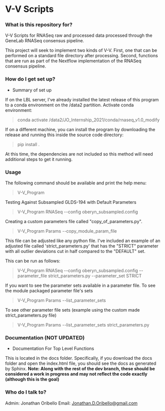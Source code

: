 # V-V Scripts #

### What is this repository for? ###

V-V Scripts for RNASeq raw and processed data processed through the GeneLab RNASeq consensus
pipeline.

This project will seek to implement two kinds of V-V.  First, one that can be performed
on a standard file directory after processing.  Second, functions that are run as part of
the Nextflow implementation of the RNASeq consensus pipeline.

### How do I get set up? ###


* Summary of set up

If on the LBL server, I've already installed the latest release of this program to a conda environment on the /data2 partition.
Activate conda environment:
> conda activate /data2/JO_Internship_2021/conda/rnaseq_v1.0_modify

If on a different machine, you can install the program by downloading the release and running this inside the source code directory:
> pip install .

At this time, the dependencies are not included so this method will need additional steps to get it running.

### Usage ###

The following command should be available and print the help menu:
> V-V_Program

Testing Against Subsampled GLDS-194 with Default Parameters
> V-V_Program RNASeq --config oberyn_subsampled.config

Creating a custom parameters file called "copy_of_parameters.py".
> V-V_Program Params --copy_module_param_file

This file can be adjusted like any python file.
I've included an example of an adjusted file called 'strict_parameters.py' that has the "STRICT" parameter with all outlier deviations cut in half compared to the "DEFAULT" set.

This can be run as follows:
> V-V_Program RNASeq --config oberyn_subsampled.config --parameter_file strict_parameters.py --parameter_set STRICT

If you want to see the parameter sets available in a parameter file.
To see the module packaged parameter file's sets
> V-V_Program Params --list_parameter_sets

To see other parameter file sets (example using the custom made strict_parameters.py file)
> V-V_Program Params --list_parameter_sets strict_parameters.py

### Documentation (NOT UPDATED) ###
* Documentation For Top Level Functions

This is located in the docs folder.  Specifically, if you download the docs folder and open the index.html file, you should see the docs as generated by Sphinx. **Note: Along with the rest of the dev branch, these should be considered a work in progress and may not reflect the code exactly (although this is the goal)**

### Who do I talk to? ###

Admin: Jonathan Oribello
Email: Jonathan.D.Oribello@gmail.com
